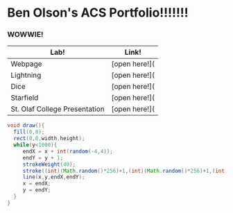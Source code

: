 # Ben Olson's ACS Portfolio!!!!!!!
### WOWWIE!

Lab! | Link!
---|---
 Webpage | [open here!](
 Lightning | [open here!](
 Dice | [open here!](
 Starfield | [open here!](
 St. Olaf College Presentation | [open here!](

```Java
void draw(){
  fill(0,8);
  rect(0,0,width,height);
  while(y<1000){
     endX = x + int(random(-4,4));
     endY = y + 1;
     strokeWeight(40);
     stroke((int)(Math.random()*256)+1,(int)(Math.random()*256)+1,(int)(Math.random()*256)+1);
     line(x,y,endX,endY);
     x = endX;  
     y = endY;
  }
}
```
